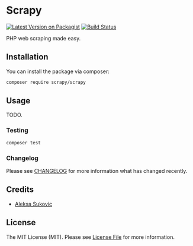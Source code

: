# Scrapy

[![Latest Version on Packagist](https://img.shields.io/packagist/v/aleksa-sukovic/scrapy.svg?style=flat-square)](https://packagist.org/packages/aleksa-sukovic/scrapy)
[![Build Status](https://travis-ci.com/aleksa-sukovic/scrapy.svg?token=zCspA5s4zGkRNiq8zzR1&branch=develop)](https://travis-ci.com/aleksa-sukovic/scrapy)

PHP web scraping made easy.

## Installation

You can install the package via composer:

```bash
composer require scrapy/scrapy
```

## Usage

TODO.

### Testing

``` bash
composer test
```

### Changelog

Please see [CHANGELOG](CHANGELOG.md) for more information what has changed recently.

## Credits

- [Aleksa Sukovic](https://github.com/aleksa-sukovic)

## License

The MIT License (MIT). Please see [License File](LICENSE.md) for more information.
